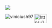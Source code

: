 
<picture>
  <source
    srcset="https://github-readme-stats.vercel.app/api?username=ViniciusH97&show_icons=true&theme=dark"
    media="(prefers-color-scheme: dark)"
  />
  <source
    srcset="https://github-readme-stats.vercel.app/api?username=ViniciusH97&show_icons=true"
    media="(prefers-color-scheme: dark), (prefers-color-scheme: no-preference)"
  />
  <img src="https://github-readme-stats.vercel.app/api?username=ViniciusH97&show_icons=true" />
</picture>

<p><img align="left" src="https://github-readme-stats.vercel.app/api/top-langs?username=viniciush97&show_icons=true&locale=en&layout=compact&theme=dark" alt="viniciush97" /></p>

<a href="https://youtube.com/@viniciuslima384f?si=t1pY2vIhrUSQbm5N" target="blank"><img align="center" src="https://raw.githubusercontent.com/rahuldkjain/github-profile-readme-generator/master/src/images/icons/Social/youtube.svg" alt="https://youtube.com/@viniciushenrique384?si=MtsgDZkBdmwRn4Rw" height="30" width="40" /></a>
</p>
